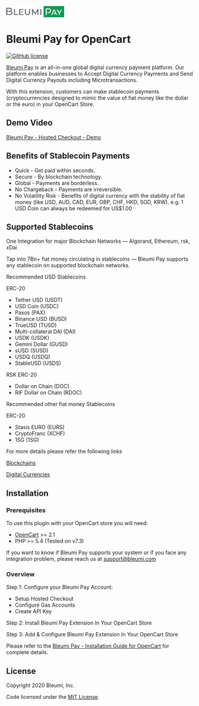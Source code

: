 <img src="./upload/admin/view//image/payment/bleumipay.png" height="30">

# Bleumi Pay for OpenCart

[![GitHub license](https://img.shields.io/badge/license-MIT-blue.svg?style=flat-square)](https://raw.githubusercontent.com/bleumi/bleumi-pay-opencart/master/LICENSE)

[Bleumi Pay](https://pay.bleumi.com) is an all-in-one global digital currency payment platform. Our platform enables businesses to Accept Digital Currency Payments and Send Digital Currency Payouts including Microtransactions.

With this extension, customers can make stablecoin payments (cryptocurrencies designed to mimic the value of fiat money like the dollar or the euro) in your OpenCart Store.

## Demo Video

[Bleumi Pay - Hosted Checkout - Demo](https://www.youtube.com/watch?v=_TP0ialIDas)

## Benefits of Stablecoin Payments

* Quick - Get paid within seconds.
* Secure - By blockchain technology.
* Global - Payments are borderless.
* No Chargeback - Payments are irreversible.
* No Volatility Risk - Benefits of digital currency with the stability of fiat money (like USD, AUD, CAD, EUR, GBP, CHF, HKD, SGD, KRW). e.g. 1 USD Coin can always be redeemed for US$1.00

## Supported Stablecoins

One Integration for major Blockchain Networks — Algorand, Ethereum, rsk, xDai

Tap into 7Bn+ fiat money circulating in stablecoins — Bleumi Pay supports any stablecoin on supported blockchain networks.

Recommended USD Stablecoins

ERC-20

* Tether USD (USDT)
* USD Coin (USDC)
* Paxos (PAX)
* Binance USD (BUSD)
* TrueUSD (TUSD)
* Multi-collateral DAI (DAI)
* USDK (USDK)
* Gemini Dollar (GUSD)
* sUSD (SUSD)
* USDQ (USDQ)
* StableUSD (USDS)

RSK ERC-20

* Dollar on Chain (DOC)
* RIF Dollar on Chain (RDOC)

Recommended other fiat money Stablecoins

ERC-20

* Stasis EURO (EURS)
* CryptoFranc (XCHF)
* 1SG (1SG)

For more details please refer the following links

[Blockchains](https://pay.bleumi.com/docs/#supported-networks)

[Digital Currencies](https://pay.bleumi.com/docs/#tokens)


## Installation

### Prerequisites

To use this plugin with your OpenCart store you will need:

* [OpenCart](http://docs.opencart.com/en-gb/requirements/) >= 2.1
* PHP >= 5.4 (Tested on v7.3)

If you want to know if Bleumi Pay supports your system or if you face any integration problem, please reach us at support@bleumi.com

### Overview

Step 1: Configure your Bleumi Pay Account:

- Setup Hosted Checkout
- Configure Gas Accounts
- Create API Key

Step 2: Install Bleumi Pay Extension In Your OpenCart Store

Step 3: Add & Configure Bleumi Pay Extension In Your OpenCart Store

Please refer to the [Bleumi Pay - Installation Guide for OpenCart](BP_OC_Plugin.pdf) for complete details.

## License

Copyright 2020 Bleumi, Inc.

Code licensed under the [MIT License](LICENSE).
